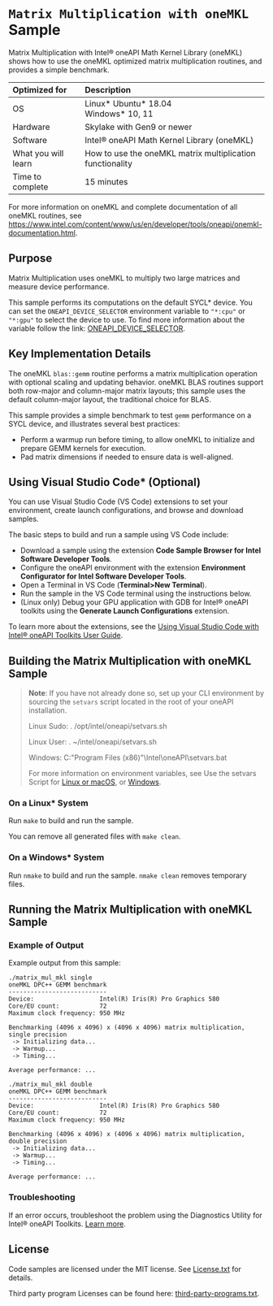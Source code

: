# `Matrix Multiplication with oneMKL` Sample

Matrix Multiplication with Intel® oneAPI Math Kernel Library (oneMKL) shows how to use the oneMKL optimized matrix multiplication routines, and provides a simple benchmark.

| Optimized for       | Description
|:---                 |:---
| OS                  | Linux* Ubuntu* 18.04 <br> Windows* 10, 11
| Hardware            | Skylake with Gen9 or newer
| Software            | Intel® oneAPI Math Kernel Library (oneMKL)
| What you will learn | How to use the oneMKL matrix multiplication functionality
| Time to complete    | 15 minutes

For more information on oneMKL and complete documentation of all oneMKL routines, see https://www.intel.com/content/www/us/en/developer/tools/oneapi/onemkl-documentation.html.

## Purpose

Matrix Multiplication uses oneMKL to multiply two large matrices and measure device performance.

This sample performs its computations on the default SYCL* device. You can set
the `ONEAPI_DEVICE_SELECTOR` environment variable to `"*:cpu"` or `"*:gpu"`
to select the device to use.
To find more information about the variable follow the link:
[ONEAPI_DEVICE_SELECTOR](https://github.com/intel/llvm/blob/sycl/sycl/doc/EnvironmentVariables.md#oneapi_device_selector).

## Key Implementation Details

The oneMKL `blas::gemm` routine performs a matrix multiplication operation with optional scaling and updating behavior. oneMKL BLAS routines support both row-major and column-major matrix layouts; this sample uses the default column-major layout, the traditional choice for BLAS.

This sample provides a simple benchmark to test `gemm` performance on a SYCL device, and illustrates several best practices:
 - Perform a warmup run before timing, to allow oneMKL to initialize and prepare GEMM kernels for execution.
 - Pad matrix dimensions if needed to ensure data is well-aligned.

## Using Visual Studio Code* (Optional)

You can use Visual Studio Code (VS Code) extensions to set your environment, create launch configurations,
and browse and download samples.

The basic steps to build and run a sample using VS Code include:
 - Download a sample using the extension **Code Sample Browser for Intel Software Developer Tools**.
 - Configure the oneAPI environment with the extension **Environment Configurator for Intel Software Developer Tools**.
 - Open a Terminal in VS Code (**Terminal>New Terminal**).
 - Run the sample in the VS Code terminal using the instructions below.
 - (Linux only) Debug your GPU application with GDB for Intel® oneAPI toolkits using the **Generate Launch Configurations** extension.

To learn more about the extensions, see the
[Using Visual Studio Code with Intel® oneAPI Toolkits User Guide](https://www.intel.com/content/www/us/en/develop/documentation/using-vs-code-with-intel-oneapi/top.html).

## Building the Matrix Multiplication with oneMKL Sample
> **Note**: If you have not already done so, set up your CLI
> environment by sourcing  the `setvars` script located in
> the root of your oneAPI installation.
>
> Linux Sudo: . /opt/intel/oneapi/setvars.sh
>
> Linux User: . ~/intel/oneapi/setvars.sh
>
> Windows: C:\"Program Files (x86)"\Intel\oneAPI\setvars.bat
>
>For more information on environment variables, see Use the setvars Script for [Linux or macOS](https://www.intel.com/content/www/us/en/develop/documentation/oneapi-programming-guide/top/oneapi-development-environment-setup/use-the-setvars-script-with-linux-or-macos.html), or [Windows](https://www.intel.com/content/www/us/en/develop/documentation/oneapi-programming-guide/top/oneapi-development-environment-setup/use-the-setvars-script-with-windows.html).

### On a Linux* System
Run `make` to build and run the sample.

You can remove all generated files with `make clean`.

### On a Windows* System
Run `nmake` to build and run the sample. `nmake clean` removes temporary files.

## Running the Matrix Multiplication with oneMKL Sample

### Example of Output
Example output from this sample:

```
./matrix_mul_mkl single
oneMKL DPC++ GEMM benchmark
---------------------------
Device:                  Intel(R) Iris(R) Pro Graphics 580
Core/EU count:           72
Maximum clock frequency: 950 MHz

Benchmarking (4096 x 4096) x (4096 x 4096) matrix multiplication, single precision
 -> Initializing data...
 -> Warmup...
 -> Timing...

Average performance: ...

./matrix_mul_mkl double
oneMKL DPC++ GEMM benchmark
---------------------------
Device:                  Intel(R) Iris(R) Pro Graphics 580
Core/EU count:           72
Maximum clock frequency: 950 MHz

Benchmarking (4096 x 4096) x (4096 x 4096) matrix multiplication, double precision
 -> Initializing data...
 -> Warmup...
 -> Timing...

Average performance: ...
```

### Troubleshooting
If an error occurs, troubleshoot the problem using the Diagnostics Utility for Intel® oneAPI Toolkits.
[Learn more](https://www.intel.com/content/www/us/en/docs/oneapi/user-guide-diagnostic-utility/current/overview.html).

## License

Code samples are licensed under the MIT license. See
[License.txt](License.txt) for details.

Third party program Licenses can be found here: [third-party-programs.txt](third-party-programs.txt).
